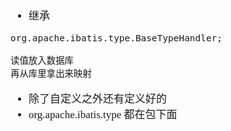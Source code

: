 <span  style="font-family: Simsun,serif; font-size: 17px; ">

- 继承
~~~
org.apache.ibatis.type.BaseTypeHandler;

读值放入数据库
再从库里拿出来映射
~~~

- 除了自定义之外还有定义好的
- org.apache.ibatis.type 都在包下面

</span>